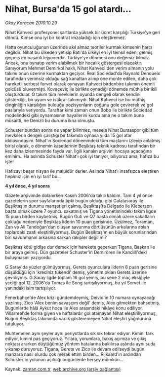 # Nihat, Bursa'da 15 gol atardı...

*Okay Karacan 2010.10.29*

<td class="columnist-detail">
<p>Nihat Kahveci profesyonel şartlarda yüksek bir ücret karşılığı Türkiye'ye geri döndü. Kimse onu iyi bir kontrat imzaladığı için eleştiremez.</p>
<p>
<div id="haberMetinDiv">
<p>Hatta oyunculuğunun üzerinde akıl almaz teoriler kurmak kimsenin harcı değildir. Nihat bu ülkeden yetişip Batı'da ülkeyi en iyi temsil eden, gelmiş geçmiş en başarılı lejyonerdir. Türkiye'ye dönmesi onu değersiz kılmaz. Ancak, onu oynatıp verim alabilmek bir hocalık göstergesi olacaktır. Sanıyorum Mehmet Demirkol haklı, Nihat Kahveci'den verim almanın yolu takımı onun üzerine kurmaktan geçiyor. Real Sociedad'da Raynald Denoueix tarafından verimsiz olduğu sağ kanattan alınıp öne monte edilen, daha çok hareketli serbest forvet olarak oynayan Kahveci birdenbire takımın önemli golcüsü oluvermişti. Kovaçeviç ile birlikte oynadığı dönemde müthiş bir ikili oluşturdular. O takım tüm mevkilerin oyunda dengeli olarak kendini gösterdiği, bir uyum ve istikrar takımıydı. Nihat Kahveci ise bu müthiş dinginliğin karşılığını bulduğu pozisyonların çoğunu gole çevirerek ve gol paslarıyla veriyordu. Taraftar kimi zaman onun Bobo ile birlikte Sociedad modelindeki gibi oynamasının hayallerini kurdu ama ne o takım buna müsaitti, ne Denizli bu duruma ikna olmuştu.
<p>Schuster bundan sonra ne yapar bilinmez, mesela Nihat Bursaspor gibi tüm mevkilerin dengeli çalıştığı bir takımda oynasa yılda 15 gol atar iddiasındayım. Nihat'ın Sociedad dönemindeki tüm maçlarını izleyip anlatmış birisi olarak, o dönemin kasetlerinin Beşiktaş teknik kadrosu tarafından bir kez daha izlenmesinde fayda var. İlgili kanalın arşivini hocaya açacağına eminim.. Ha aslında Schuster Nihat'ı çok iyi tanıyor, biliyoruz ama, hafıza bu işte!
<p>Hafızayı beşer nisyan ile maluldür derler. Aslında Nihat'ı insafsızca eleştiren hepimiz için en iyi tarif bu...
<p><b>4 yıl önce, 4 yıl sonra</b>
<p>Gazete arşivimde dolanırken Kasım 2006'da takılı kaldım. Tam 4 yıl önce gazetelerin spor sayfalarında tıpkı bugün olduğu gibi Galatasaray ile Beşiktaş'ın durumu manşetleri çalmış. Beşiktaş'ta Delgado ile Kleberson başta olmak üzere 7 oyuncu sakatmış ve Tigana yönetimindeki takım ligde 15 puan birden kaybetmiş. Bugün Guti ve Q7 başta olmak üzere sakatların çokluğu nedeniyle Beşiktaş liderin 10 puan gerisinde. Üzülmez, Toraman, Zan ve Ali Tandoğan'dan oluşan savunma dörtlüsünün arkalarına atılan toplardaki zaafı eleştiriliyormuş. Bugün Beşiktaş'ın en büyük sorunlarından biri savunmanın arkasına sarkan rakipler değil mi?
<p>Beşiktaş kötü gidişe dur demek için harekete geçerken Tigana, Başkan ile bir araya gelmiş. Dün gazeteler Schuster'in Demirören ile Kandilli'deki buluşmasını yazıyordu.
<p>G.Saray'da yüzler gülmüyormuş, Gerets oyunculara liderin 8 puan gerisine düşüldüğü için 'krediniz tükendi' demiş, yönetim okları Gerets üzerine çevriliymiş. G.Saray ligde toplam 16 gol yemiş, bu sene 2 maç eksiğiyle yediği gol 12. 2006'da Tomas ile Song tartışılıyormuş, bu yıl Servet ile yanındaki isim tartışılıyor.
<p>Fenerbahçe'de Alex krizi gündemdeymiş, Deivid'in 10 numara oynayacağı yazılmış, Zico 'Alex benim savaşçım değil' demiş, Alex gitmekten bahsetmiş. Bugünlerde hâlâ Aykut hoca ile Alex arasındaki hikâye konu ediliyor. Villarreal'de forma giyen ve haftalardır gol atamayan Nihat eleştiriliyormuş, Bugün Beşiktaş takımında varlık gösteremeyen Nihat eleştiri yağmuruna tutuluyor.
<p>Muhtemelen aynı şeyler aynı periyotlarda sık sık tekrar ediyor. Kimini fark ediyor, kimini pas geçiyoruz. Yıllara, yorumlara, bakış açımıza ve çıkış noktası ararken düştüğümüz yöntem hatalarına bakılırsa aslında aynı suda yıkanıp duruyoruz. Tigana, Gerets ve Zico ile devam edilseydi bugün manzara nasıl olurdu çok merak ettim birden... Rijkaard'ın ardından Schuster'in yolunun açıldığı bugünlerde herşey mümkün...</p></p></p></p></p></p></p></p></p></div>
</p>
<a href="http://web.archive.org/web/20101224225500/mailto:o.karacan@zaman.com.tr">
</a></td>

Kaynak: [zaman.com.tr](http://zaman.com.tr/yazar.do?yazino=1046388), [web.archive.org (arşiv bağlantısı)](http://web.archive.org/web/20101224225500/http://zaman.com.tr/yazar.do?yazino=1046388)
